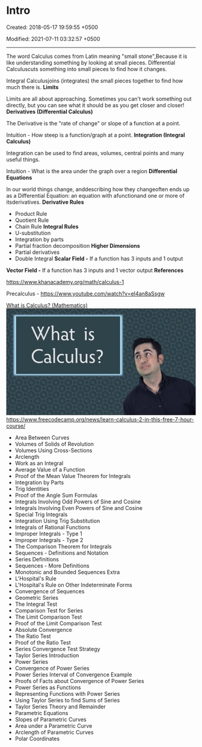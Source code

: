 # Intro

Created: 2018-05-17 19:59:55 +0500

Modified: 2021-07-11 03:32:57 +0500

---

The word Calculus comes from Latin meaning "small stone",Because it is like understanding something by looking at small pieces.
Differential Calculuscuts something into small pieces to find how it changes.

Integral Calculusjoins (integrates) the small pieces together to find how much there is.
**Limits**

Limits are all about approaching. Sometimes you can't work something out directly, but you can see what it should be as you get closer and closer!
**Derivatives (Differential Calculus)**

The Derivative is the "rate of change" or slope of a function at a point.

Intuition - How steep is a function/graph at a point.
**Integration (Integral Calculus)**

Integration can be used to find areas, volumes, central points and many useful things.

Intuition - What is the area under the graph over a region
**Differential Equations**

In our world things change, anddescribing how they changeoften ends up as a Differential Equation: an equation with afunctionand one or more of itsderivatives.
**Derivative Rules**
-   Product Rule
-   Quotient Rule
-   Chain Rule
**Integral Rules**
-   U-substitution
-   Integration by parts
-   Partial fraction decomposition
**Higher Dimensions**
-   Partial derivatives
-   Double Integral
**Scalar Field -** If a function has 3 inputs and 1 output

**Vector Field -** If a function has 3 inputs and 1 vector output
**References**

<https://www.khanacademy.org/math/calculus-1>

Precalculus - <https://www.youtube.com/watch?v=eI4an8aSsgw>

[What is Calculus? (Mathematics)](https://www.youtube.com/watch?v=w3GV9pumczQ)
![What is Calculus? ](media/Intro-image1.jpg)
<https://www.freecodecamp.org/news/learn-calculus-2-in-this-free-7-hour-course/>
-   Area Between Curves
-   Volumes of Solids of Revolution
-   Volumes Using Cross-Sections
-   Arclength
-   Work as an Integral
-   Average Value of a Function
-   Proof of the Mean Value Theorem for Integrals
-   Integration by Parts
-   Trig Identities
-   Proof of the Angle Sum Formulas
-   Integrals Involving Odd Powers of Sine and Cosine
-   Integrals Involving Even Powers of Sine and Cosine
-   Special Trig Integrals
-   Integration Using Trig Substitution
-   Integrals of Rational Functions
-   Improper Integrals - Type 1
-   Improper Integrals - Type 2
-   The Comparison Theorem for Integrals
-   Sequences - Definitions and Notation
-   Series Definitions
-   Sequences - More Definitions
-   Monotonic and Bounded Sequences Extra
-   L'Hospital's Rule
-   L'Hospital's Rule on Other Indeterminate Forms
-   Convergence of Sequences
-   Geometric Series
-   The Integral Test
-   Comparison Test for Series
-   The Limit Comparison Test
-   Proof of the Limit Comparison Test
-   Absolute Convergence
-   The Ratio Test
-   Proof of the Ratio Test
-   Series Convergence Test Strategy
-   Taylor Series Introduction
-   Power Series
-   Convergence of Power Series
-   Power Series Interval of Convergence Example
-   Proofs of Facts about Convergence of Power Series
-   Power Series as Functions
-   Representing Functions with Power Series
-   Using Taylor Series to find Sums of Series
-   Taylor Series Theory and Remainder
-   Parametric Equations
-   Slopes of Parametric Curves
-   Area under a Parametric Curve
-   Arclength of Parametric Curves
-   Polar Coordinates

